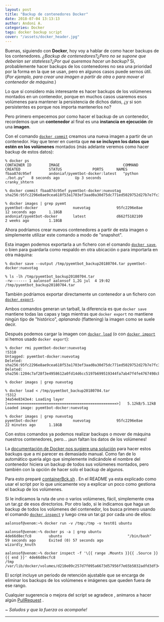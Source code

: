 ```yaml
---
layout: post
title: "Backup de contenedores Docker"
date: 2018-07-04 13:13:13
author: Andoni A.
categories: Docker
tags: docker backup script
cover: "/assets/docker_header.jpg"
---
```


Buenas, siguiendo con **Docker**, hoy voy a hablar de como hacer backups de los contenedores. *¿Backup de contenedores?¿Pero no se supone que deberían ser stateless?¿Por qué queremos hacer un backup?* Si, probablemente hacer backups de los contenedores no sea una prioridad por la forma en la que se usan, pero en algunos casos puede sernos útil. (*Por ejemplo, para crear una imagen a partir de otra o para mover el contenedor de máquina.*)

Lo que sí considero más interesante es hacer backups de los volúmenes montados en un contenedor, porque en muchos casos usaremos esos volúmenes para mantener la persistencia de dichos datos, ¿y si son persistentes es porque nos importa mantenerlos no?

Pero primero empecemos por como hacer el backup de un contenedor, recordemos que un **contenedor** al final es una **instancia en ejecución** de una **imagen**.

Con el comando [`docker commit`](https://docs.docker.com/engine/reference/commandline/commit/#extended-description) creamos una nueva imagen a partir de un contenedor. Hay que tener en cuenta que **no se incluyen los datos que estén en los volúmenes** montados (más adelante veremos como hacer backup de estos datos):

```
% docker ps                                                                                                                                           
CONTAINER ID        IMAGE                             COMMAND             CREATED             STATUS              PORTS      NAMES
fbaa87dc95ef        andoniaf/pyemtbot-docker:latest   "python ./bot.py"   8 seconds ago       Up 3 seconds                   cranky_shtern

% docker commit fbaa87dc95ef pyemtbot-docker:nuevotag                                                                                                 
sha256:95fc2296e8ae9cea618f53a1703ef3aad0a30d75dc771ed5029752d27b7e7fc3

% docker images | grep pyemt
pyemtbot-docker                nuevotag            95fc2296e8ae        12 seconds ago      1.18GB
andoniaf/pyemtbot-docker       latest              d662f5182109        2 weeks ago         1.18GB
```

Ahora podríamos crear nuevos contenedores a partir de esta imagen o simplemente utilizar este comando a modo de "snapshot".

Esta imagen podemos exportarla a un fichero con el comando [`docker save`](https://docs.docker.com/engine/reference/commandline/save/#extended-description), o bien para guardarla como respaldo en otra ubicación o para importarla en otra máquina:

```
% docker save --output /tmp/pyemtbot_backup20180704.tar pyemtbot-docker:nuevotag                        

% ls -lh /tmp/pyemtbot_backup20180704.tar       
-rw------- 1 aalonsof aalonsof 1,2G jul  4 19:02 /tmp/pyemtbot_backup20180704.tar
```

También podríamos exportar directamente un contenedor a un fichero con [`docker export`](https://docs.docker.com/engine/reference/commandline/export/).

Ambos comandos generan un tarball, la diferencia es que `docker save` mantiene todas las capas y tags mientras que `docker export` no mantiene ningún tipo de "histórico", *aplanando* (flattening) la imagen como se suele decir.

Después podemos cargar la imagen con [`docker load`](https://docs.docker.com/engine/reference/commandline/load) (o con [`docker import`](https://docs.docker.com/engine/reference/commandline/import) si hemos usado `docker export`):
```
% docker rmi pyemtbot-docker:nuevotag                                                                                                                 !5310
Untagged: pyemtbot-docker:nuevotag
Deleted: sha256:95fc2296e8ae9cea618f53a1703ef3aad0a30d75dc771ed5029752d27b7e7fc3
Deleted: sha256:1204c7af28f3e4958612a0fd14d6cc5197b699519344fa7ab47f4fe4767498cb

% docker images | grep nuevotag               

% docker load < /tmp/pyemtbot_backup20180704.tar                                                                                                      !5312
34a54e8343e4: Loading layer [==================================================>]   5.12kB/5.12kB
Loaded image: pyemtbot-docker:nuevotag

% docker images | grep nuevotag                                                                                                          
pyemtbot-docker                nuevotag            95fc2296e8ae        22 minutes ago      1.18GB
```

Con estos comandos ya podemos realizar backups o mover de máquina nuestros contenedores, pero... ¡aun faltan los datos de los volúmenes!

La [documentación de Docker nos sugiere una solución](https://docs.docker.com/storage/volumes/#backup-a-container) para hacer estos backups que a mi parecer es demasiado manual. Como fan de lo automático quería algo que simplemente indicándole el nombre del contenedor hiciera un backup de todos sus volúmenes montados, pero también con la opción de hacer solo el backup de algunos.

Para esto preparé [containerBck.sh](https://github.com/andoniaf/containersBck) <i class="fa fa-github"></i>. En el README ya esta explicado como usar el script por lo que unicamente voy a explicar un poco como gestiona el backup de los volúmenes.

Si le indicamos la ruta de uno o varios volúmenes, fácil, simplemente crea un tar.gz de esos directorios. Por otro lado, si le indicamos que haga un backup de todos los volúmenes del contenedor, los busca primero usando el comando [`docker inspect`](https://docs.docker.com/engine/reference/commandline/inspect/) y luego crea un tar.gz por cada uno de ellos:

```
aalonsof@venom:~% docker run -v /tmp:/tmp -v test01 ubuntu  

aalonsof@venom:~% docker ps -a | grep ubuntu                                        
4de66d8ecfc8        ubuntu                              "/bin/bash"              59 seconds ago      Exited (0) 57 seconds ago                       wizardly_knuth

aalonsof@venom:~% docker inspect -f '\{{ range .Mounts }}{{ .Source }} {{ end }}' 4de66d8ecfc8
/tmp /var/lib/docker/volumes/d210e09c257d7f095a6673d57956f7e65b5032adfd3df349d2b01e6f81862b53/_data
```

El script incluye un periodo de retención ajustable que se encarga de eliminar los backups de los volúmenes e imágenes que queden fuera de ese rango.

Cualquier sugerencia o mejora del script se agradece <i class="fa fa-smile-o"></i>, animaros a hacer algún <i class="fa fa-hand-o-right"></i> [PullRequest](https://github.com/andoniaf/containersBck/pulls) .


*~ Saludos y que la fuerza os acompañe!* <i class="fa fa-ra"></i>

----
